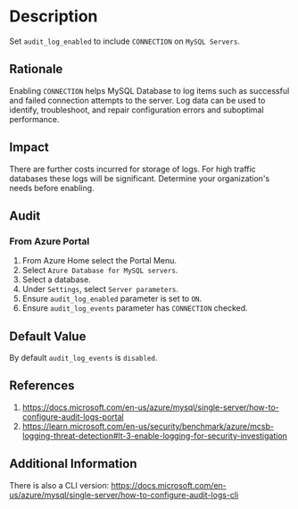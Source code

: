 # Description

Set `audit_log_enabled` to include `CONNECTION` on `MySQL Servers`.

## Rationale

Enabling `CONNECTION` helps MySQL Database to log items such as successful and failed connection attempts to the server. Log data can be used to identify, troubleshoot, and repair configuration errors and suboptimal performance.

## Impact

There are further costs incurred for storage of logs. For high traffic databases these logs will be significant. Determine your organization's needs before enabling.

## Audit

### From Azure Portal

1. From Azure Home select the Portal Menu.
2. Select `Azure Database for MySQL servers`.
3. Select a database.
4. Under `Settings`, select `Server parameters`.
5. Ensure `audit_log_enabled` parameter is set to `ON`.
6. Ensure `audit_log_events` parameter has `CONNECTION` checked.

## Default Value

By default `audit_log_events` is `disabled`.

## References

1. <https://docs.microsoft.com/en-us/azure/mysql/single-server/how-to-configure-audit-logs-portal>
2. <https://learn.microsoft.com/en-us/security/benchmark/azure/mcsb-logging-threat-detection#lt-3-enable-logging-for-security-investigation>

## Additional Information

There is also a CLI version: <https://docs.microsoft.com/en-us/azure/mysql/single-server/how-to-configure-audit-logs-cli>
